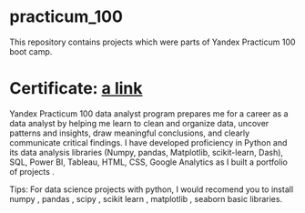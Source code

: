 # practicum_100
This repository contains projects which were parts of Yandex Practicum 100 boot camp.

# Certificate: [a link](https://drive.google.com/file/d/17Zpue_kE0tlCICjodcXMdqEb69W8oKrC/view?usp=sharing) 

Yandex Practicum 100 data analyst program prepares me for a career as a data analyst by helping me learn to clean and organize data, uncover patterns and insights, draw meaningful conclusions, and clearly communicate critical findings. I have developed proficiency in Python and its data analysis libraries (Numpy, pandas, Matplotlib, scikit-learn, Dash), SQL, Power BI, Tableau, HTML, CSS, Google Analytics as I built a portfolio of projects .

Tips: For data science projects with python, I would recomend you to install numpy , pandas , scipy , scikit learn , matplotlib , seaborn basic libraries.
